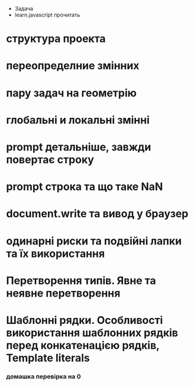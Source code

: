 - Задача
- learn.javascript прочитать

# структура проекта
# переопределние змінних
# пару задач на геометрію
# глобальні и локальні змінні
# prompt детальніше, завжди повертає строку
# prompt строка та що таке NaN
# document.write та вивод у браузер
# одинарні риски та подвійні лапки та їх використання
# Перетворення типів. Явне та неявне перетворення
# Шаблонні рядки. Особливості використання шаблонних рядків перед конкатенацією рядків, Template literals

### домашка перевірка на 0

